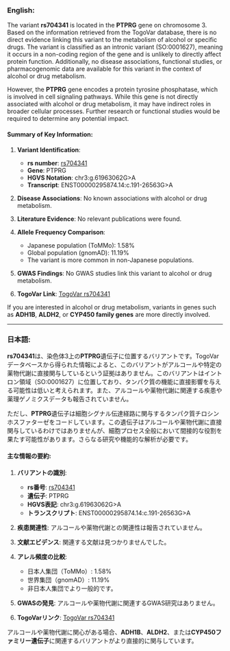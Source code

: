 ### English:
The variant **rs704341** is located in the **PTPRG** gene on chromosome 3. Based on the information retrieved from the TogoVar database, there is no direct evidence linking this variant to the metabolism of alcohol or specific drugs. The variant is classified as an intronic variant (SO:0001627), meaning it occurs in a non-coding region of the gene and is unlikely to directly affect protein function. Additionally, no disease associations, functional studies, or pharmacogenomic data are available for this variant in the context of alcohol or drug metabolism.

However, the **PTPRG** gene encodes a protein tyrosine phosphatase, which is involved in cell signaling pathways. While this gene is not directly associated with alcohol or drug metabolism, it may have indirect roles in broader cellular processes. Further research or functional studies would be required to determine any potential impact.

#### Summary of Key Information:
1. **Variant Identification**:
   - **rs number**: [rs704341](https://identifiers.org/dbsnp/rs704341)
   - **Gene**: PTPRG
   - **HGVS Notation**: chr3:g.61963062G>A
   - **Transcript**: ENST00000295874.14:c.191-26563G>A

2. **Disease Associations**: No known associations with alcohol or drug metabolism.

3. **Literature Evidence**: No relevant publications were found.

4. **Allele Frequency Comparison**:
   - Japanese population (ToMMo): 1.58%
   - Global population (gnomAD): 11.19%
   - The variant is more common in non-Japanese populations.

5. **GWAS Findings**: No GWAS studies link this variant to alcohol or drug metabolism.

6. **TogoVar Link**: [TogoVar rs704341](https://togovar.org/variant/tgv12747289)

If you are interested in alcohol or drug metabolism, variants in genes such as **ADH1B**, **ALDH2**, or **CYP450 family genes** are more directly involved.

---

### 日本語:
**rs704341**は、染色体3上の**PTPRG**遺伝子に位置するバリアントです。TogoVarデータベースから得られた情報によると、このバリアントがアルコールや特定の薬物代謝に直接関与しているという証拠はありません。このバリアントはイントロン領域（SO:0001627）に位置しており、タンパク質の機能に直接影響を与える可能性は低いと考えられます。また、アルコールや薬物代謝に関連する疾患や薬理ゲノミクスデータも報告されていません。

ただし、**PTPRG**遺伝子は細胞シグナル伝達経路に関与するタンパク質チロシンホスファターゼをコードしています。この遺伝子はアルコールや薬物代謝に直接関与しているわけではありませんが、細胞プロセス全般において間接的な役割を果たす可能性があります。さらなる研究や機能的な解析が必要です。

#### 主な情報の要約:
1. **バリアントの識別**:
   - **rs番号**: [rs704341](https://identifiers.org/dbsnp/rs704341)
   - **遺伝子**: PTPRG
   - **HGVS表記**: chr3:g.61963062G>A
   - **トランスクリプト**: ENST00000295874.14:c.191-26563G>A

2. **疾患関連性**: アルコールや薬物代謝との関連性は報告されていません。

3. **文献エビデンス**: 関連する文献は見つかりませんでした。

4. **アレル頻度の比較**:
   - 日本人集団（ToMMo）: 1.58%
   - 世界集団（gnomAD）: 11.19%
   - 非日本人集団でより一般的です。

5. **GWASの発見**: アルコールや薬物代謝に関連するGWAS研究はありません。

6. **TogoVarリンク**: [TogoVar rs704341](https://togovar.org/variant/tgv12747289)

アルコールや薬物代謝に関心がある場合、**ADH1B**、**ALDH2**、または**CYP450ファミリー遺伝子**に関連するバリアントがより直接的に関与しています。
